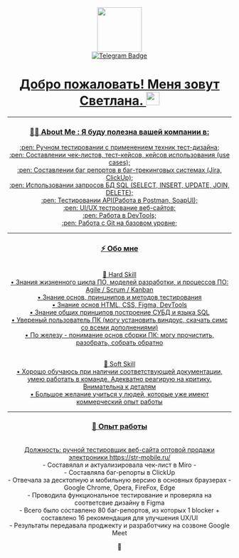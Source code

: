 <div id="header" align="center"> <img src="https://media.giphy.com/media/smGCEo5zsAXtK4bqAT/giphy.gif" width="100"/>

<div id="badges" align="center">
   <a href="https://t.me/whoa_1ana">
  <img src="https://img.shields.io/badge/Telegram-blue?style=for-the-badge&logo=Telegram&logoColor=white" alt="Telegram Badge"/>  
</div>
      <div>
   <a href="https://komarev.com/ghpvc/?username=kurgulana">
     <img src="https://komarev.com/ghpvc/?username=kurgulana"&style=flat-square&color=blue" alt=""/>
</div>
      
<h1>
 Добро пожаловать! Меня зовут Светлана. 
  <img src="https://media.giphy.com/media/hvRJCLFzcasrR4ia7z/giphy.gif" width="30px"/>
</h1>

---

### :woman_technologist: About Me : Я буду полезна вашей компании в:
<div id="badges">	:pen: Ручном тестировании с применением техник тест-дизайна;
<br> 	:pen: Cоставлении чек-листов, тест-кейсов, кейсов использования (use cases);
<br> 	:pen: Составлении баг репортов в баг-трекинговых системах (Jira, ClickUp);
<br> 	:pen:  Использовании запросов БД SQL (SELECT, INSERT, UPDATE, JOIN, DELETE);
<br> 	:pen:  Тестировании API(Работа в Postman, SoapUI);
<br> 	:pen:  UI/UX тестрование веб-сайтов;
<br> 	:pen:  Работа в DevTools;
<br> 	:pen: Работа с Git на базовом уровне;

---

###  ⚡ Обо мне
<br>🔭 Hard Skill
<br>• Знания жизненного цикла ПО, моделей разработки, и процессов ПО: Agile / Scrum / Kanban
<br>• Знание основ, принцнипов и методов тестирования
<br>• Знание основ HTML, CSS, Figma, DevTools
<br>• Знание общих принципов построение СУБД и языка SQL
<br>• Увереный пользователь ПК (могу установить виндоус, скачать симс со всеми дополнениями)
<br>• По железу - понимание основ сборки ПК: могу прочистить, разобрать, собрать обратно  

<br>🌱 Soft Skill
<br>• Хорошо обучаюсь при наличии соответствующей документации, умею работать в команде. Адекватно реагирую на критику. Внимательна к деталям
<br>• Большое желание учиться у людей, которые уже имеют коммерческий опыт работы

---

 ### 🤔 Опыт работы
<br>Должность: ручной тестировщик веб-сайта оптовой продажи электроники  https://str-mobile.ru/
<br>- Составялал и актуализировала чек-лист в Miro -
<br>- Составляла баг-репорты в ClickUp
<br>- Отвечала за десктопную и мобильную версию в основных браузерах - Google Chrome, Opera, FireFox, Edge
<br>- Проводила функциональное тестирование и проверяла на соответсвие дизайну в Figma
<br>- Всего было составлено 80 баг-репортов, из которых 1 blocker + составлено 16 рекомендация для улучшения UX/UI
<br>- Результаты передавала проджекту и разработчику на созвоне Google Meet


💬

